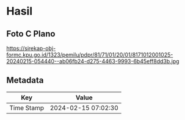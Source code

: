 # Hasil

## Foto C Plano

https://sirekap-obj-formc.kpu.go.id/1323/pemilu/pdpr/81/71/01/20/01/8171012001025-20240215-054440--ab06fb24-d275-4463-9993-6b45eff8dd3b.jpg


## Metadata

| Key        | Value               |
| ---------- | ------------------- |
| Time Stamp | 2024-02-15 07:02:30 |



